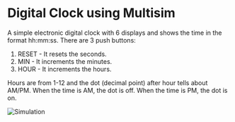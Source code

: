 # Digital Clock using Multisim
A simple electronic digital clock with 6 displays and shows the time in the format hh:mm:ss.
There are 3 push buttons:
1. RESET - It resets the seconds.
2. MIN - It increments the minutes.
3. HOUR - It increments the hours.

Hours are from 1-12 and the dot (decimal point) after hour tells about AM/PM. When the time is AM, the dot is off. When the time is PM, the dot is on. 

![Simulation](https://media.cheggcdn.com/coop/d20/d200de95-d4c5-49c3-9bfe-a531ca503a19/1597693707987_DigitalClock.png)
